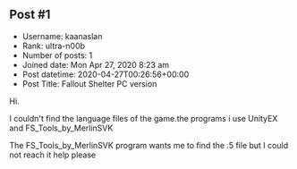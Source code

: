 ## Post #1
- Username: kaanaslan
- Rank: ultra-n00b
- Number of posts: 1
- Joined date: Mon Apr 27, 2020 8:23 am
- Post datetime: 2020-04-27T00:26:56+00:00
- Post Title: Fallout Shelter PC version

Hi.

I couldn't find the language files of the game.the programs i use UnityEX and FS_Tools_by_MerlinSVK 

The FS_Tools_by_MerlinSVK program wants me to find the .5 file but I could not reach it help please
